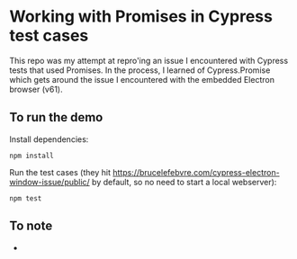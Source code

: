 # Working with Promises in Cypress test cases

This repo was my attempt at repro'ing an issue I encountered with Cypress tests that used Promises. In the process, I learned of Cypress.Promise which gets around the issue I encountered with the embedded Electron browser (v61).

## To run the demo

Install dependencies:

    npm install

Run the test cases (they hit https://brucelefebvre.com/cypress-electron-window-issue/public/ by default, so no need to start a local webserver):

    npm test

## To note

- 
